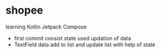 # shopee
learning Kotlin Jetpack Compose
- first commit consist state used updation of data
- TextField data  add to list and update list with help of state
